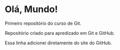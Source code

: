 # Olá, Mundo!
 Primeiro repositório do curso de Git.

 Repositório criado para apredizado em Git e GitHub.

 Essa linha adicionei diretamente do site do GitHub.
